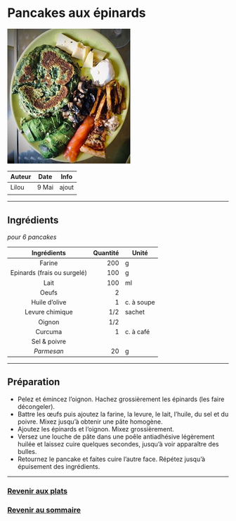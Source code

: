 # Pancakes aux épinards

![photo](photos/pancakes_epinards.jpg)

| Auteur         | Date           | Info  |
| -------------- |:--------------:| ----- |
| Lilou          | 9 Mai          | ajout |
|                |                |       |

___

## Ingrédients

*pour 6 pancakes*

| Ingrédients               | Quantité     | Unité
|:-------------------------:|-------------:|-------
| Farine                    |           200| g
| Epinards (frais ou surgelé)    |           100| g
| Lait               |            100 | ml
| Oeufs   |            2 | 
| Huile d’olive |            1 | c. à soupe
| Levure chimique |             1/2 |  sachet
| Oignon |            1/2 | 
| Curcuma|            1 | c. à café
| Sel & poivre|            | 
| *Parmesan* |            20 | g

___

## Préparation

* Pelez et émincez l’oignon. Hachez grossièrement les épinards (les faire décongeler).
* Battre les œufs puis ajoutez la farine, la levure, le lait, l’huile, du sel et du poivre. Mixez jusqu’à obtenir une pâte homogène.
* Ajoutez les épinards et l’oignon. Mixez grossièrement.
* Versez une louche de pâte dans une poêle antiadhésive légèrement huilée et laissez cuire quelques secondes, jusqu’à voir apparaître des bulles.
* Retournez le pancake et faites cuire l’autre face. Répétez jusqu’à épuisement des ingrédients.

___

### [Revenir aux plats](https://github.com/fookinhell/TopChefCrew-Recipes/wiki/Plats)

### [Revenir au sommaire](https://github.com/fookinhell/TopChefCrew-Recipes/wiki)

